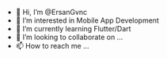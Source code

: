 - 👋 Hi, I’m @ErsanGvnc
- 👀 I’m interested in Mobile App Development
- 🌱 I’m currently learning Flutter/Dart
- 💞️ I’m looking to collaborate on ...
- 📫 How to reach me ...

<!---
ErsanGvnc/ErsanGvnc is a ✨ special ✨ repository because its `README.md` (this file) appears on your GitHub profile.
You can click the Preview link to take a look at your changes.
--->
